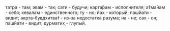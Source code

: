 татра - там; эвам - так; сати - будучи; карта̄рам - исполнителя; а̄тма̄нам - себя; кевалам - единственного; ту - но; йах̣ - который; паш́йати - видит; акр̣та-буддхитва̄т - из-за недостатка разума; на - не; сах̣ - он; паш́йати - видит; дурматих̣ - глупый.